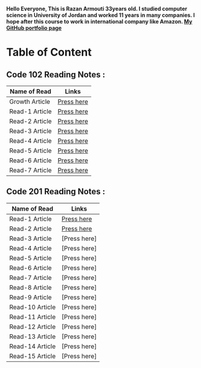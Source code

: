 **Hello Everyone, This is Razan Armouti 33years old. I studied computer science in University of Jordan and worked 11 years in many companies. I hope after this course to work in international company like Amazon. 
[My GitHub portfolio page](https://github.com/RazanArmouti)**

# Table of Content 
## **Code 102 Reading Notes :**

Name of Read | Links
------------ | -------------
 Growth Article | [Press here](https://razanarmouti.github.io/reading-notes/growthMindset)
 Read-1 Article | [Press here](https://razanarmouti.github.io/reading-notes/Read-01)
 Read-2 Article | [Press here](https://razanarmouti.github.io/reading-notes/Read-02)
 Read-3 Article | [Press here](https://razanarmouti.github.io/reading-notes/Read-03)
 Read-4 Article | [Press here](https://razanarmouti.github.io/reading-notes/Read-04)
 Read-5 Article | [Press here](https://razanarmouti.github.io/reading-notes/Read-05)
 Read-6 Article | [Press here](https://razanarmouti.github.io/reading-notes/Read-06)
 Read-7 Article | [Press here](https://razanarmouti.github.io/reading-notes/Read-07)

 ## **Code 201 Reading Notes :**

Name of Read | Links
------------ | -------------
 Read-1 Article | [Press here](https://razanarmouti.github.io/reading-notes/Class-01) 
 Read-2 Article | [Press here](https://razanarmouti.github.io/reading-notes/Class-02)
 Read-3 Article | [Press here]
 Read-4 Article | [Press here]
 Read-5 Article | [Press here]
 Read-6 Article | [Press here]
 Read-7 Article | [Press here]
 Read-8 Article | [Press here]
 Read-9 Article | [Press here]
 Read-10 Article | [Press here]
 Read-11 Article | [Press here]
 Read-12 Article | [Press here]
 Read-13 Article | [Press here]
 Read-14 Article | [Press here]
 Read-15 Article | [Press here]


